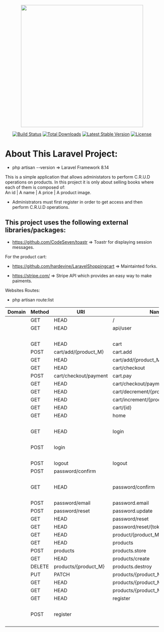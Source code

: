 <p align="center"><a href="https://laravel.com" target="_blank"><img src="https://raw.githubusercontent.com/laravel/art/master/logo-lockup/5%20SVG/2%20CMYK/1%20Full%20Color/laravel-logolockup-cmyk-red.svg" width="400"></a></p>

<p align="center">
<a href="https://travis-ci.org/laravel/framework"><img src="https://travis-ci.org/laravel/framework.svg" alt="Build Status"></a>
<a href="https://packagist.org/packages/laravel/framework"><img src="https://img.shields.io/packagist/dt/laravel/framework" alt="Total Downloads"></a>
<a href="https://packagist.org/packages/laravel/framework"><img src="https://img.shields.io/packagist/v/laravel/framework" alt="Latest Stable Version"></a>
<a href="https://packagist.org/packages/laravel/framework"><img src="https://img.shields.io/packagist/l/laravel/framework" alt="License"></a>
</p>

# About This Laravel Project:  
 
* php artisan --version 
=> Laravel Framework 8.14

This is a simple application that allows administators to perform C.R.U.D operations on products.
In this project it is only about selling books where each of them is composed of: <br>
 An id | A name | A price | A product image.

* Administrators must first register in order to get access and then perform C.R.U.D operations. 
   
## This project uses the following external libraries/packages: 

* https://github.com/CodeSeven/toastr => Toastr for displaying session messages. 

For the product cart: 

* https://github.com/hardevine/LaravelShoppingcart => Maintainted forks.

* https://stripe.com/ => Stripe API which provides an easy way to make paiments.

Websites Routes:

* php artisan route:list



| Domain | Method    | URI                                   | Name               | Action                                                                 | Middleware |
|--------|-----------|---------------------------------------|--------------------|------------------------------------------------------------------------|------------|
|        | GET|HEAD  | /                                     | index              | App\Http\Controllers\FrontEndController@index                          | web        |
|        | GET|HEAD  | api/user                              |                    | Closure                                                                | api        |
|        |           |                                       |                    |                                                                        | auth:api   |
|        | GET|HEAD  | cart                                  | cart               | App\Http\Controllers\shoppingController@cart                           | web        |
|        | POST      | cart/add/{product_M}                  | cart.add           | App\Http\Controllers\shoppingController@add_to_cart                    | web        |
|        | GET|HEAD  | cart/add/{product_M}                  | cart.rapid-add     | App\Http\Controllers\shoppingController@cart_rapid_add                 | web        |
|        | GET|HEAD  | cart/checkout                         | cart.checkout      | App\Http\Controllers\CheckoutController@index                          | web        |
|        | POST      | cart/checkout/payment                 | cart.pay           | App\Http\Controllers\CheckoutController@store                          | web        |
|        | GET|HEAD  | cart/checkout/payment/successful      | payment.successful | App\Http\Controllers\CheckoutController@successfulPayment              | web        |
|        | GET|HEAD  | cart/decrement/{productId}/{quantity} | cart.decrement     | App\Http\Controllers\shoppingController@cart_decrement                 | web        |
|        | GET|HEAD  | cart/increment/{productId}/{quantity} | cart.increment     | App\Http\Controllers\shoppingController@cart_increment                 | web        |
|        | GET|HEAD  | cart/{id}                             | cart.delete        | App\Http\Controllers\shoppingController@cart_delete                    | web        |
|        | GET|HEAD  | home                                  | home               | App\Http\Controllers\HomeController@index                              | web        |
|        |           |                                       |                    |                                                                        | auth       |
|        | GET|HEAD  | login                                 | login              | App\Http\Controllers\Auth\LoginController@showLoginForm                | web        |
|        |           |                                       |                    |                                                                        | guest      |
|        | POST      | login                                 |                    | App\Http\Controllers\Auth\LoginController@login                        | web        |
|        |           |                                       |                    |                                                                        | guest      |
|        | POST      | logout                                | logout             | App\Http\Controllers\Auth\LoginController@logout                       | web        |
|        | POST      | password/confirm                      |                    | App\Http\Controllers\Auth\ConfirmPasswordController@confirm            | web        |
|        |           |                                       |                    |                                                                        | auth       |
|        | GET|HEAD  | password/confirm                      | password.confirm   | App\Http\Controllers\Auth\ConfirmPasswordController@showConfirmForm    | web        |
|        |           |                                       |                    |                                                                        | auth       |
|        | POST      | password/email                        | password.email     | App\Http\Controllers\Auth\ForgotPasswordController@sendResetLinkEmail  | web        |
|        | POST      | password/reset                        | password.update    | App\Http\Controllers\Auth\ResetPasswordController@reset                | web        |
|        | GET|HEAD  | password/reset                        | password.request   | App\Http\Controllers\Auth\ForgotPasswordController@showLinkRequestForm | web        |
|        | GET|HEAD  | password/reset/{token}                | password.reset     | App\Http\Controllers\Auth\ResetPasswordController@showResetForm        | web        |
|        | GET|HEAD  | product/{product_M}                   | product.single     | App\Http\Controllers\FrontEndController@singleProduct                  | web        |
|        | GET|HEAD  | products                              | products.index     | App\Http\Controllers\ProductsController@index                          | web        |
|        | POST      | products                              | products.store     | App\Http\Controllers\ProductsController@store                          | web        |
|        | GET|HEAD  | products/create                       | products.create    | App\Http\Controllers\ProductsController@create                         | web        |
|        | DELETE    | products/{product_M}                  | products.destroy   | App\Http\Controllers\ProductsController@destroy                        | web        |
|        | PUT|PATCH | products/{product_M}                  | products.update    | App\Http\Controllers\ProductsController@update                         | web        |
|        | GET|HEAD  | products/{product_M}                  | products.show      | App\Http\Controllers\ProductsController@show                           | web        |
|        | GET|HEAD  | products/{product_M}/edit             | products.edit      | App\Http\Controllers\ProductsController@edit                           | web        |
|        | GET|HEAD  | register                              | register           | App\Http\Controllers\Auth\RegisterController@showRegistrationForm      | web        |
|        |           |                                       |                    |                                                                        | guest      |
|        | POST      | register                              |                    | App\Http\Controllers\Auth\RegisterController@register                  | web        |
|        |           |                                       |                    |                                                                        | guest      |
